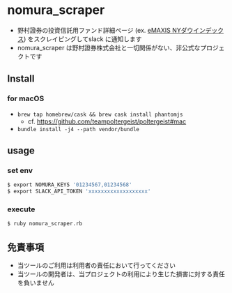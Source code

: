 # nomura_scraper
- 野村證券の投資信託用ファンド詳細ページ (ex. [eMAXIS NYダウインデックス](https://advance.quote.nomura.co.jp/meigara/nomura2/qsearch.exe?F=users/nomura/detail2&KEY1=03311138)) をスクレイピングしてslack に通知します
- nomura_scraper は野村證券株式会社と一切関係がない、非公式なプロジェクトです

## Install
### for macOS
- `brew tap homebrew/cask && brew cask install phantomjs`
    - cf. https://github.com/teampoltergeist/poltergeist#mac
- `bundle install -j4 --path vendor/bundle`

## usage
### set env
```bash
$ export NOMURA_KEYS '01234567,01234568'
$ export SLACK_API_TOKEN 'xxxxxxxxxxxxxxxxxxx'
```

### execute
```bash
$ ruby nomura_scraper.rb
```

## 免責事項
- 当ツールのご利用は利用者の責任において行ってください
- 当ツールの開発者は、当プロジェクトの利用により生じた損害に対する責任を負いません
